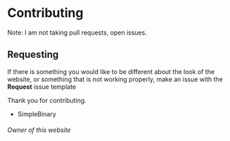 # Contributing
Note: I am not taking pull requests, open issues.
## Requesting
If there is something you would like to be different about the look of the website, or something that is not working properly, make an issue with the __Request__ issue template

Thank you for contributing.
- SimpleBinary
###### Owner of this website
